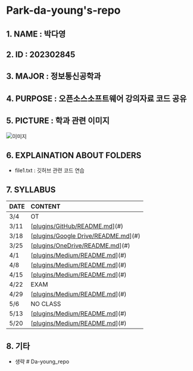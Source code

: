 # Park-da-young's-repo

## 1. NAME : 박다영
## 2. ID : 202302845
## 3. MAJOR : 정보통신공학과
## 4. PURPOSE : 오픈소스소프트웨어 강의자료 코드 공유
## 5. PICTURE : 학과 관련 이미지
![이미지](https://i.namu.wiki/i/bLUyei8n93cJWmW4jU-pdOCpt63hLEdBHWlOi8DRQzR3KlYlHaqbuSNcOv6myiSplB9VCRdylAfwzSAq5tcKHbGsIKOOHVEZJkaGpiybFLIPtROEcxysPl2856FW3OoZDQ7xuflAENFR4ak10sUh7w.webp)
## 6. EXPLAINATION ABOUT FOLDERS
- file1.txt : 깃허브 관련 코드 연습 
## 7. SYLLABUS
|DATE|CONTENT|
|:---|:---|
|3/4|OT|
|3/11|[[plugins/GitHub/README.md](https://replit.com/@luciaparkjj/OSS#w1.txt)](#)|
|3/18|[[plugins/Google Drive/README.md](https://replit.com/@luciaparkjj/OSS#w2.txt)](#)|
|3/25|[[plugins/OneDrive/README.md](https://replit.com/@luciaparkjj/OSS#w3.txt)](#)|
|4/1|[[plugins/Medium/README.md](https://replit.com/@luciaparkjj/OSS#w4.txt)](#)|
|4/8|[[plugins/Medium/README.md](https://replit.com/@luciaparkjj/OSS#w5.txt)](#)|
|4/15|[[plugins/Medium/README.md](https://replit.com/@luciaparkjj/OSS#w6.txt)](#)|
|4/22|EXAM|
|4/29|[[plugins/Medium/README.md](https://replit.com/@luciaparkjj/OSS#w7.txt)](#)|
|5/6|NO CLASS|
|5/13|[[plugins/Medium/README.md](https://replit.com/@luciaparkjj/OSS#w8.txt)](#)|
|5/20|[[plugins/Medium/README.md](https://replit.com/@luciaparkjj/OSS#w9.txt)](#)|
## 8. 기타
- 생략 # Da-young_repo